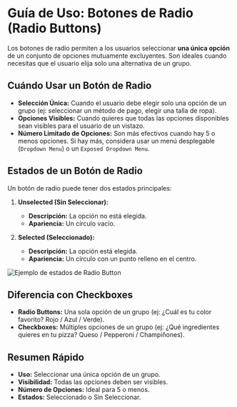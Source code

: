 
# Guía de Uso: Botones de Radio (Radio Buttons)

Los botones de radio permiten a los usuarios seleccionar **una única opción** de un conjunto de opciones mutuamente excluyentes. Son ideales cuando necesitas que el usuario elija solo una alternativa de un grupo.

## Cuándo Usar un Botón de Radio

*   **Selección Única:** Cuando el usuario debe elegir solo una opción de un grupo (ej: seleccionar un método de pago, elegir una talla de ropa).
*   **Opciones Visibles:** Cuando quieres que todas las opciones disponibles sean visibles para el usuario de un vistazo.
*   **Número Limitado de Opciones:** Son más efectivos cuando hay 5 o menos opciones. Si hay más, considera usar un menú desplegable (`Dropdown Menu`) o un `Exposed Dropdown Menu`.

## Estados de un Botón de Radio

Un botón de radio puede tener dos estados principales:

1.  **Unselected (Sin Seleccionar):**
    *   **Descripción:** La opción no está elegida.
    *   **Apariencia:** Un círculo vacío.

2.  **Selected (Seleccionado):**
    *   **Descripción:** La opción está elegida.
    *   **Apariencia:** Un círculo con un punto relleno en el centro.

![Ejemplo de estados de Radio Button](https://m3.material.io/assets/images/components/radio-button/radio-button-states.png)

## Diferencia con Checkboxes

*   **Radio Buttons:** Una sola opción de un grupo (ej: ¿Cuál es tu color favorito? Rojo / Azul / Verde).
*   **Checkboxes:** Múltiples opciones de un grupo (ej: ¿Qué ingredientes quieres en tu pizza? Queso / Pepperoni / Champiñones).

## Resumen Rápido

*   **Uso:** Seleccionar una única opción de un grupo.
*   **Visibilidad:** Todas las opciones deben ser visibles.
*   **Número de Opciones:** Ideal para 5 o menos.
*   **Estados:** Seleccionado o Sin Seleccionar.
